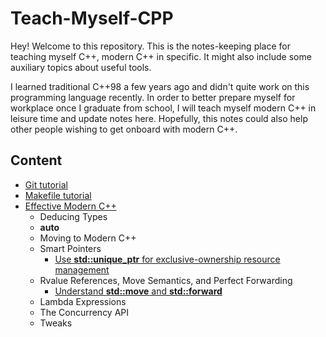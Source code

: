 # Teach-Myself-CPP

Hey! Welcome to this repository. This is the notes-keeping place for teaching myself C++, modern C++ in specific. It might also include some auxiliary topics about useful tools.

I learned traditional C++98 a few years ago and didn't quite work on this programming language recently. In order to better prepare myself for workplace once I graduate from school, I will teach myself modern C++ in leisure time and update notes here. Hopefully, this notes could also help other people wishing to get onboard with modern C++.

## Content

- [Git tutorial](./Git-tutorial)
- [Makefile tutorial](./Makefile-tutorial)
- [Effective Modern C++](./Effective-Modern-C++/Effective-Modern-CPP.pdf)
	* Deducing Types
	* **auto**
	* Moving to Modern C++
	* Smart Pointers
		* [Use **std::unique_ptr** for exclusive-ownership resource management](./Effective-Modern-C++/Item-18) 
	* Rvalue References, Move Semantics, and Perfect Forwarding
        * [Understand **std::move** and **std::forward**](./Effective-Modern-C++/Item-23)
	* Lambda Expressions
	* The Concurrency API
	* Tweaks
